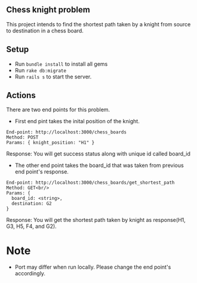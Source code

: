 ## Chess knight problem
This project intends to find the shortest path taken by a knight from source to destination in a chess board.

## Setup
* Run `bundle install` to install all gems
* Run `rake db:migrate`
* Run `rails s` to start the server.

## Actions
There are two end points for this problem. 
* First end pint takes the inital position of the knight.
```
End-point: http://localhost:3000/chess_boards
Method: POST
Params: { knight_position: "H1" }
```
Response: You will get success status along with unique id called board_id<br/>


* The other end point takes the board_id that was taken from previous end point's response.
```
End-point: http://localhost:3000/chess_boards/get_shortest_path
Method: GET<br/>
Params: {
  board_id: <string>, 
  destination: G2
}
```
Response: You will get the shortest path taken by knight as response(H1, G3, H5, F4, and G2).

# Note
* Port may differ when run locally. Please change the end point's accordingly.
